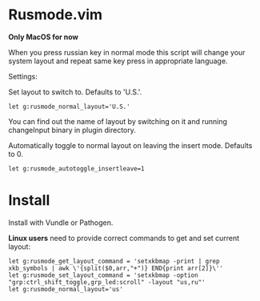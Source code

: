 Rusmode.vim
===========

**Only MacOS for now**

When you press russian key in normal mode this script will change your system layout and repeat same key press in appropriate language.

Settings:

Set layout to switch to. Defaults to 'U.S.'.
```vimscript
let g:rusmode_normal_layout='U.S.'
```
You can find out the name of layout by switching on it and running changeInput binary in plugin directory.

Automatically toggle to normal layout on leaving the insert mode. Defaults to 0.
```vimscript
let g:rusmode_autotoggle_insertleave=1
```

Install
=======

Install with Vundle or Pathogen.

**Linux users** need to provide correct commands to get and set current layout:
```vimscript
let g:rusmode_get_layout_command = 'setxkbmap -print | grep xkb_symbols | awk \'{split($0,arr,"+")} END{print arr[2]}\''
let g:rusmode_set_layout_command = 'setxkbmap -option "grp:ctrl_shift_toggle,grp_led:scroll" -layout "us,ru"'
let g:rusmode_normal_layout='us'
```

